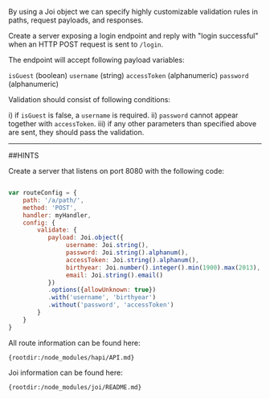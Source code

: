 By using a Joi object we can specify highly customizable validation rules in paths, request payloads, and responses.

Create a server exposing a login endpoint and reply with "login successful" when an HTTP POST request is sent to `/login`.

The endpoint will accept following payload variables:

```isGuest```       (boolean)
```username```      (string)
```accessToken```   (alphanumeric)
```password```      (alphanumeric)

Validation should consist of following conditions:

i)   if ```isGuest``` is false, a ```username``` is required.
ii)  ```password``` cannot appear together with ```accessToken```.
iii) if any other parameters than specified above are sent, they should pass the validation.

-----------------------------------------------------------------
##HINTS

Create a server that listens on port 8080 with the following code:

```js

var routeConfig = {
    path: '/a/path/',
    method: 'POST',
    handler: myHandler,
    config: {
        validate: {
           payload: Joi.object({
                username: Joi.string(),
                password: Joi.string().alphanum(),
                accessToken: Joi.string().alphanum(),
                birthyear: Joi.number().integer().min(1900).max(2013),
                email: Joi.string().email()
           })
           .options({allowUnknown: true})
           .with('username', 'birthyear')
           .without('password', 'accessToken')
        }
    }
}
```

All route information can be found here:

    {rootdir:/node_modules/hapi/API.md}

Joi information can be found here:

    {rootdir:/node_modules/joi/README.md}

